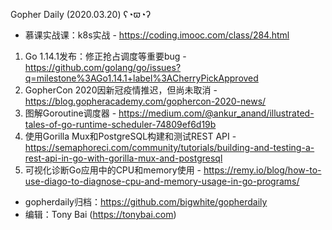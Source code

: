 Gopher Daily (2020.03.20) ʕ◔ϖ◔ʔ

* 慕课实战课：k8s实战 - https://coding.imooc.com/class/284.html

1. Go 1.14.1发布：修正抢占调度等重要bug - https://github.com/golang/go/issues?q=milestone%3AGo1.14.1+label%3ACherryPickApproved 
2. GopherCon 2020因新冠疫情推迟，但尚未取消 - https://blog.gopheracademy.com/gophercon-2020-news/
3. 图解Goroutine调度器 - https://medium.com/@ankur_anand/illustrated-tales-of-go-runtime-scheduler-74809ef6d19b
4. 使用Gorilla Mux和PostgreSQL构建和测试REST API - https://semaphoreci.com/community/tutorials/building-and-testing-a-rest-api-in-go-with-gorilla-mux-and-postgresql 
5. 可视化诊断Go应用中的CPU和memory使用 - https://remy.io/blog/how-to-use-diago-to-diagnose-cpu-and-memory-usage-in-go-programs/

* gopherdaily归档：https://github.com/bigwhite/gopherdaily
* 编辑：Tony Bai (https://tonybai.com)
